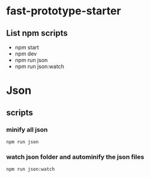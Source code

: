 # fast-prototype-starter


## List npm scripts

* npm start
* npm dev
* npm run json
* npm run json:watch



# Json

## scripts

### minify all json
```
npm run json
```


### watch json folder and autominify the json files
```
npm run json:watch
```
